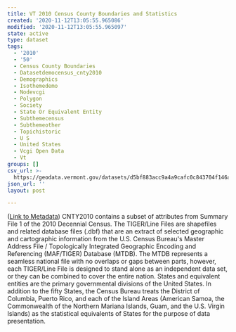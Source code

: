 ```yaml
---
title: VT 2010 Census County Boundaries and Statistics
created: '2020-11-12T13:05:55.965086'
modified: '2020-11-12T13:05:55.965097'
state: active
type: dataset
tags:
  - '2010'
  - '50'
  - Census County Boundaries
  - Datasetdemocensus_cnty2010
  - Demographics
  - Isothemedemo
  - Nodevcgi
  - Polygon
  - Society
  - State Or Equivalent Entity
  - Subthemecensus
  - Subthemeother
  - Topichistoric
  - U S
  - United States
  - Vcgi Open Data
  - Vt
groups: []
csv_url: >-
  https://geodata.vermont.gov/datasets/d5bf883acc9a4a9cafc0c843704f146a_13.csv?outSR=%7B%22latestWkid%22%3A32145%2C%22wkid%22%3A32145%7D
json_url: ''
layout: post

---
```

(<a href='http://maps.vcgi.vermont.gov/gisdata/metadata/DemoCensus_CNTY2010.htm' target='_blank'>Link to Metadata</a>) CNTY2010 contains a subset of attributes from Summary File 1 of the 2010 Decennial Census. The TIGER/Line Files are shapefiles and related database files (.dbf) that are an extract of selected geographic and cartographic information from the U.S. Census Bureau's Master Address File / Topologically Integrated Geographic Encoding and Referencing (MAF/TIGER) Database (MTDB). The MTDB represents a seamless national file with no overlaps or gaps between parts, however, each TIGER/Line File is designed to stand alone as an independent data set, or they can be combined to cover the entire nation. States and equivalent entities are the primary governmental divisions of the United States. In addition to the fifty States, the Census Bureau treats the District of Columbia, Puerto Rico, and each of the Island Areas (American Samoa, the Commonwealth of the Northern Mariana Islands, Guam, and the U.S. Virgin Islands) as the statistical equivalents of States for the purpose of data presentation.

